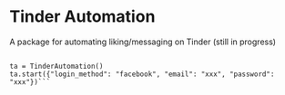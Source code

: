 # Tinder Automation

A package for automating liking/messaging on Tinder (still in progress)

```from tinder_automation import TinderAutomation

ta = TinderAutomation()
ta.start({"login_method": "facebook", "email": "xxx", "password": "xxx"})```

